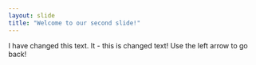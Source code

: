 ```yaml
---
layout: slide
title: "Welcome to our second slide!"
---
```

I have changed this text. It - this is changed text!
Use the left arrow to go back!